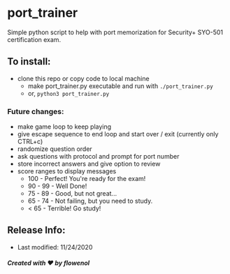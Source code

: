 # port_trainer
Simple python script to help with port memorization for Security+ SYO-501 certification exam.

## To install:
- clone this repo or copy code to local machine
	- make port_trainer.py executable and run with `./port_trainer.py`
	- or, `python3 port_trainer.py`

### Future changes:
- make game loop to keep playing
- give escape sequence to end loop and start over / exit (currently only CTRL+c)
- randomize question order
- ask questions with protocol and prompt for port number
- store incorrect answers and give option to review
- score ranges to display messages
	- 100 - Perfect! You're ready for the exam!
	- 90 - 99 - Well Done!
	- 75 - 89 - Good, but not great...
	- 65 - 74 - Not failing, but you need to study.
	- < 65 - Terrible! Go study!

## Release Info:
- Last modified: 11/24/2020
##### Created with :heart: by flowenol
